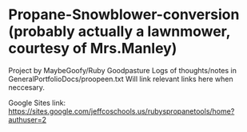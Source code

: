 # Propane-Snowblower-conversion (probably actually a lawnmower, courtesy of Mrs.Manley)
Project by MaybeGoofy/Ruby Goodpasture
Logs of thoughts/notes in GeneralPortfolioDocs/proopeen.txt
Will link relevant links here when neccesary.

Google Sites link: https://sites.google.com/jeffcoschools.us/rubyspropanetools/home?authuser=2
